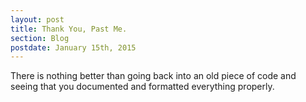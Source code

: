 ```yaml
---
layout: post
title: Thank You, Past Me.
section: Blog
postdate: January 15th, 2015
---
```

There is nothing better than going back into an old piece of code and seeing that you documented and formatted everything properly.
